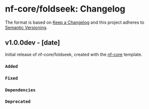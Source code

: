 # nf-core/foldseek: Changelog

The format is based on [Keep a Changelog](https://keepachangelog.com/en/1.0.0/)
and this project adheres to [Semantic Versioning](https://semver.org/spec/v2.0.0.html).

## v1.0.0dev - [date]

Initial release of nf-core/foldseek, created with the [nf-core](https://nf-co.re/) template.

### `Added`

### `Fixed`

### `Dependencies`

### `Deprecated`
